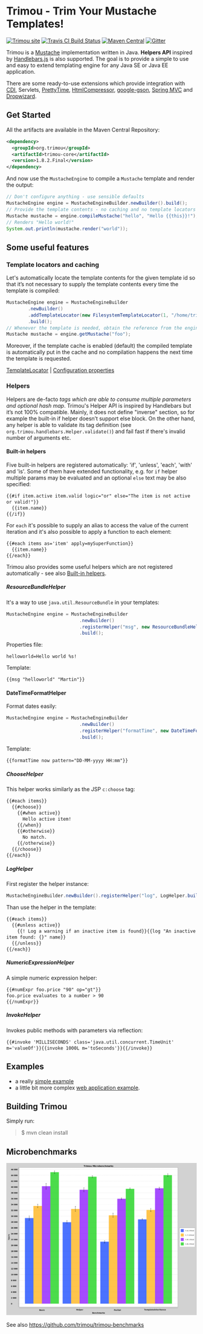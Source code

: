 # Trimou - Trim Your Mustache Templates!

[![Trimou site](https://img.shields.io/badge/www-trimou.org-orange.svg)](http://trimou.org/)
[![Travis CI Build Status](https://travis-ci.org/trimou/trimou.png)](https://travis-ci.org/trimou/trimou)
[![Maven Central](http://img.shields.io/maven-central/v/org.trimou/trimou-core.svg)](http://search.maven.org/#search|ga|1|trimou-core)
[![Gitter](https://badges.gitter.im/Join%20Chat.svg)](https://gitter.im/trimou/trimou)


Trimou is a [Mustache](https://github.com/mustache) implementation written in Java. **Helpers API** inspired by [Handlebars.js](http://handlebarsjs.com/) is also supported. The goal is to provide a simple to use and easy to extend templating engine for any Java SE or Java EE application.

There are some ready-to-use extensions which provide integration with [CDI](http://www.cdi-spec.org/), Servlets, [PrettyTime](http://ocpsoft.org/prettytime/),  [HtmlCompressor](http://code.google.com/p/htmlcompressor/), [google-gson](http://code.google.com/p/google-gson/), [Spring MVC](http://docs.spring.io/spring/docs/current/spring-framework-reference/html/mvc.html) and [Dropwizard](https://dropwizard.github.io/dropwizard/).

## Get Started

All the artifacts are available in the Maven Central Repository:

```xml
<dependency>
  <groupId>org.trimou</groupId>
  <artifactId>trimou-core</artifactId>
  <version>1.8.2.Final</version>
</dependency>
```
And now use the `MustacheEngine` to compile a `Mustache` template and render the output:

```java
// Don't configure anything - use sensible defaults
MustacheEngine engine = MustacheEngineBuilder.newBuilder().build();
// Provide the template contents - no caching and no template locators used
Mustache mustache = engine.compileMustache("hello", "Hello {{this}}!");
// Renders "Hello world!"
System.out.println(mustache.render("world"));
```

## Some useful features

### Template locators and caching

Let's automatically locate the template contents for the given template id so that it’s not necessary to supply the template contents every time the template is compiled:

```java
MustacheEngine engine = MustacheEngineBuilder
        .newBuilder()
        .addTemplateLocator(new FilesystemTemplateLocator(1, "/home/trimou/templates", "html"))
        .build();
// Whenever the template is needed, obtain the reference from the engine
Mustache mustache = engine.getMustache("foo");
```

Moreover, if the template cache is enabled (default) the compiled template is automatically put in the cache and no compilation happens the next time the template is requested.

[TemplateLocator](http://trimou.org/doc/latest.html#template_locator) | [Configuration properties](http://trimou.org/doc/latest.html#configuration)

### Helpers

Helpers are de-facto *tags which are able to consume multiple parameters and optional hash map*. Trimou's Helper API is inspired by Handlebars but it’s not 100% compatible. Mainly, it does not define "inverse" section, so for example the built-in if helper doesn’t support else block. On the other hand, any helper is able to validate its tag definition (see `org.trimou.handlebars.Helper.validate()`) and fail fast if there's invalid number of arguments etc.

#### Built-in helpers

Five built-in helpers are registered automatically: 'if', 'unless', 'each', 'with' and 'is'. Some of them have extended functionality, e.g. for `if` helper multiple params may be evaluated and an optional `else` text may be also specified:
```
{{#if item.active item.valid logic="or" else="The item is not active or valid!"}}
  {{item.name}}
{{/if}}
```
For `each` it's possible to supply an alias to access the value of the current iteration and it's also possible to apply a function to each element:
```
{{#each items as='item' apply=mySuperFunction}}
  {{item.name}}
{{/each}}
```

Trimou also provides some useful helpers which are not registered automatically - see also [Built-in helpers](http://trimou.org/doc/latest.html#helpers).

##### ResourceBundleHelper

It's a way to use `java.util.ResourceBundle` in your templates:
```java
MustacheEngine engine = MustacheEngineBuilder
                           .newBuilder()
                           .registerHelper("msg", new ResourceBundleHelper("messages"))
                           .build();
```
Properties file:
```
helloworld=Hello world %s!
```
Template:
```
{{msg "helloworld" "Martin"}}
```

#### DateTimeFormatHelper

Format dates easily:
```java
MustacheEngine engine = MustacheEngineBuilder
                           .newBuilder()
                           .registerHelper("formatTime", new DateTimeFormatHelper())
                           .build();
```
Template:
```
{{formatTime now pattern="DD-MM-yyyy HH:mm"}}
```

##### ChooseHelper

This helper works similarly as the JSP `c:choose` tag:
```
{{#each items}}
  {{#choose}}
    {{#when active}}
      Hello active item!
    {{/when}}
    {{#otherwise}}
      No match.
    {{/otherwise}}
  {{/choose}}
{{/each}}
```

##### LogHelper

First register the helper instance:
```java
MustacheEngineBuilder.newBuilder().registerHelper("log", LogHelper.builder().setDefaultLevel(Level.WARN).build()).build();
```
Than use the helper in the template:
```
{{#each items}}
  {{#unless active}}
    {{! Log a warning if an inactive item is found}}{{log "An inactive item found: {}" name}}
  {{/unless}}
{{/each}}
```

##### NumericExpressionHelper

A simple numeric expression helper:

```
{{#numExpr foo.price "90" op="gt"}}
foo.price evaluates to a number > 90
{{/numExpr}}
```

##### InvokeHelper

Invokes public methods with parameters via reflection:

```
{{#invoke 'MILLISECONDS' class='java.util.concurrent.TimeUnit' m='valueOf'}}{{invoke 1000L m='toSeconds'}}{{/invoke}}
```

## Examples

* a really [simple example](https://github.com/trimou/trimou/tree/master/examples/simple)
* a little bit more complex [web application example](https://github.com/trimou/trimou/tree/master/examples/ping).

## Building Trimou

Simply run:

> $ mvn clean install

## Microbenchmarks

![Example results](https://github.com/trimou/trimou-benchmarks/blob/master/trimou-microbenchmarks.png)

See also https://github.com/trimou/trimou-benchmarks
